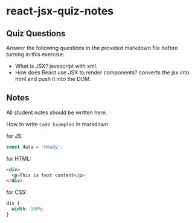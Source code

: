 # react-jsx-quiz-notes

## Quiz Questions

Answer the following questions in the provided markdown file before turning in this exercise:

- What is JSX?
  javascript with xml.
- How does React use JSX to render components?
  converts the jsx into html and push it into the DOM.

## Notes

All student notes should be written here.

How to write `Code Examples` in markdown

for JS:

```javascript
const data = 'Howdy';
```

for HTML:

```html
<div>
  <p>This is text content</p>
</div>
```

for CSS:

```css
div {
  width: 100%;
}
```

